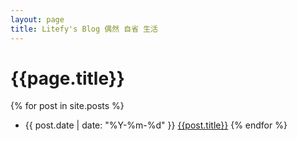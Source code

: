 ```yaml
---
layout: page
title: Litefy's Blog 偶然 自省 生活
---
```

{{page.title}}
=
{% for post in site.posts %}
* {{ post.date | date: "%Y-%m-%d" }} [{{post.title}}]({{site.baseurl}}{{post.url}})
{% endfor %}
